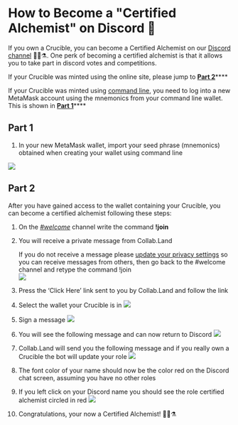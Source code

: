 # How to Become a "Certified Alchemist" on Discord 💬

If you own a Crucible, you can become a Certified Alchemist on our [Discord channel](https://discord.com/invite/qWQQMMKjKe) 🧙‍♂️⚗️. One perk of becoming a certified alchemist is that it allows you to take part in discord votes and competitions.

If your Crucible was minted using the online site, please jump to [**Part 2**](how-to-become-a-certified-alchemist-on-discord.md#part-2)\*\*\*\*

If your Crucible was minted using [command line](https://github.com/alchemistcoin/alchemist), you need to log into a new MetaMask account using the mnemonics from your command line wallet. This is shown in [**Part 1**](how-to-become-a-certified-alchemist-on-discord.md#part-1)\*\*\*\*

## **Part 1**

1. In your new MetaMask wallet, import your seed phrase \(mnemonics\) obtained when creating your wallet using command line

![](https://i.imgur.com/4RxfjZs.png)

## **Part 2**

After you have gained access to the wallet containing your Crucible, you can become a certified alchemist following these steps:

1. On the [_\#welcome_](http://discord.alchemist.wtf) channel write the command **!join**
2. You will receive a private message from Collab.Land

   If you do not receive a message please [update your privacy settings](https://support.discord.com/hc/en-us/articles/217916488-Blocking-Privacy-Settings-) so you can receive messages from others, then go back to the \#welcome channel and retype the command !join  
   ![](https://i.imgur.com/2UvO1ZL.png)

3. Press the ‘Click Here’ link sent to you by Collab.Land and follow the link
4. Select the wallet your Crucible is in ![](https://i.imgur.com/y4bXisJ.png)
5. Sign a message ![](https://i.imgur.com/nF29cFo.png)
6. You will see the following message and can now return to Discord ![](https://i.imgur.com/WVIelT9.png)
7. Collab.Land will send you the following message and if you really own a Crucible the bot will update your role ![](https://i.imgur.com/1UMmipM.png)
8. The font color of your name should now be the color red on the Discord chat screen, assuming you have no other roles
9. If you left click on your Discord name you should see the role certified alchemist circled in red ![](https://i.imgur.com/KTO91Q1.png)
10. Congratulations, your now a Certified Alchemist! 🧙‍♂️⚗

